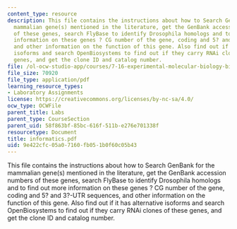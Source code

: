 ```yaml
---
content_type: resource
description: This file contains the instructions about how to Search GenBank for the
  mammalian gene(s) mentioned in the literature, get the GenBank accession numbers
  of these genes, search FlyBase to identify Drosophila homologs and to find out more
  information on these genes ? CG number of the gene, coding and 5? and 3?-UTR sequences,
  and other information on the function of this gene. Also find out if it has alternative
  isoforms and search OpenBiosystems to find out if they carry RNAi clones of these
  genes, and get the clone ID and catalog number.
file: /ol-ocw-studio-app/courses/7-16-experimental-molecular-biology-biotechnology-ii-spring-2005/9e422cfc05a07160fb051b0f60c05b43_informatics.pdf
file_size: 70920
file_type: application/pdf
learning_resource_types:
- Laboratory Assignments
license: https://creativecommons.org/licenses/by-nc-sa/4.0/
ocw_type: OCWFile
parent_title: Labs
parent_type: CourseSection
parent_uid: 58f863bf-85bc-616f-511b-e276e701338f
resourcetype: Document
title: informatics.pdf
uid: 9e422cfc-05a0-7160-fb05-1b0f60c05b43
---
```

This file contains the instructions about how to Search GenBank for the mammalian gene(s) mentioned in the literature, get the GenBank accession numbers of these genes, search FlyBase to identify Drosophila homologs and to find out more information on these genes ? CG number of the gene, coding and 5? and 3?-UTR sequences, and other information on the function of this gene. Also find out if it has alternative isoforms and search OpenBiosystems to find out if they carry RNAi clones of these genes, and get the clone ID and catalog number.